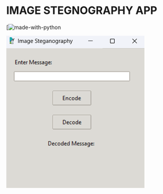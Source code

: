 # IMAGE STEGNOGRAPHY APP

 [![made-with-python](https://img.shields.io/badge/Python-FFD43B?style=for-the-badge&logo=python&logoColor=blue)

![APP Preview Image](images/app.png)
